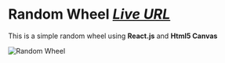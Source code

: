 # Random Wheel **_[Live URL](https://randomwheel.kyawzinthiha.com)_**

This is a simple random wheel using **React.js** and **Html5 Canvas**

![Random Wheel](https://i.imgur.com/LrELXuv.png)
